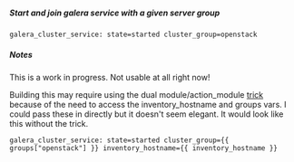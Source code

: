 ##### Start and join galera service with a given server group

    galera_cluster_service: state=started cluster_group=openstack
    
##### Notes
This is a work in progress. Not usable at all right now!

Building this may require using the dual module/action_module [trick]( http://ndemengel.github.io/2015/01/20/ansible-modules-and-action-plugins/) because of the need to access the inventory_hostname and groups vars. I could pass these in directly but it doesn't seem elegant. It would look like this without the trick.

    galera_cluster_service: state=started cluster_group={{ groups["openstack"] }} inventory_hostname={{ inventory_hostname }}
